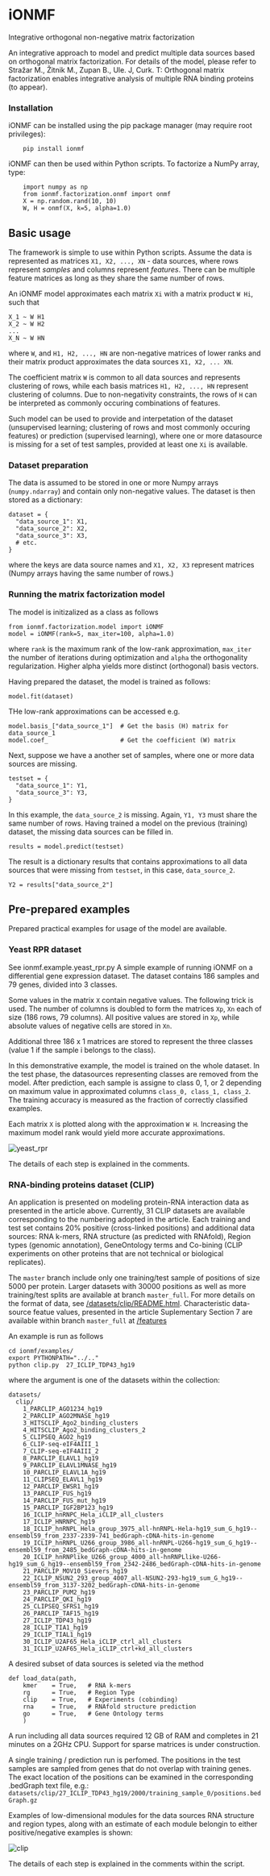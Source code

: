 # iONMF
Integrative orthogonal non-negative matrix factorization

An integrative approach to model and predict multiple data sources based on orthogonal matrix factorization. 
For details of the model, please refer to 
Stražar M., Žitnik M., Zupan B., Ule. J, Curk. T: Orthogonal matrix factorization enables integrative analysis of multiple RNA binding proteins
(to appear).

### Installation

iONMF can be installed using the pip package manager (may require root privileges):
```
    pip install ionmf
```

iONMF can then be used within Python scripts. To factorize a NumPy array, type:
```
    import numpy as np
    from ionmf.factorization.onmf import onmf
    X = np.random.rand(10, 10)
    W, H = onmf(X, k=5, alpha=1.0)
```


## Basic usage
The framework is simple to use within Python scripts.  Assume the data is represented as matrices `X1, X2, ..., XN` - data sources, where rows represent <i>samples</i> and columns represent <i>features</i>. There can be multiple feature matrices as long as they share the same number of rows. 

An iONMF model approximates each matrix `Xi` with a matrix product `W Hi`, such that
```
X_1 ~ W H1
X_2 ~ W H2
...
X_N ~ W HN
```
where `W`, and `H1, H2, ..., HN` are non-negative matrices of lower ranks and their matrix product approximates the data sources `X1, X2, ... XN`.

The coefficient matrix `W` is common to all data sources and represents clustering of rows, while each basis matrices `H1, H2, ..., HN` represent clustering of columns. Due to non-negativity constraints, the rows of `H` can be interpreted as commonly occuring combinations of features. 

Such model can be used to provide and interpetation of the dataset (unsupervised learning; clustering of rows and most commonly occuring features) or prediction (supervised learning), where one or more datasource is missing for a set of test samples, provided at least one `Xi` is available. 


### Dataset preparation
The data is assumed to be stored in one or more Numpy arrays (`numpy.ndarray`) and contain only non-negative values.
The dataset is then stored as a dictionary:

```
dataset = {
  "data_source_1": X1,
  "data_source_2": X2,
  "data_source_3": X3,
  # etc.
}
```

where the keys are data source names and `X1, X2, X3` represent matrices (Numpy arrays having the same number of rows.) 

### Running the matrix factorization model

The model is initizalized as a class as follows
```
from ionmf.factorization.model import iONMF
model = iONMF(rank=5, max_iter=100, alpha=1.0)
```

where `rank` is the maximum rank of the low-rank approximation, `max_iter` the number of iterations during optimization and `alpha` the orthogonality regularization. Higher alpha yields more distinct (orthogonal) basis vectors.

Having prepared the dataset, the model is trained as follows:
```
model.fit(dataset)
```

THe low-rank approximations can be accessed e.g.
```
model.basis_["data_source_1"]  # Get the basis (H) matrix for data_source_1
model.coef_                    # Get the coefficient (W) matrix
```

Next, suppose we have a another set of samples, where one or more data sources are missing.
```
testset = {
  "data_source_1": Y1,
  "data_source_3": Y3,
}
```
In this example, the `data_source_2` is missing. Again, `Y1, Y3` must share the same number of rows. Having trained a model on the previous (training) dataset, 
the missing data sources can be filled in.
```
results = model.predict(testset)
```
The result is a dictionary results that contains approximations to all data sources that were missing from `testset`, in this case, `data_source_2`.
```
Y2 = results["data_source_2"]
```

## Pre-prepared examples

Prepared practical examples for usage of the model are available.

### Yeast RPR dataset
See ionmf.example.yeast_rpr.py 
A simple example of running iONMF on a differential gene expression dataset. The dataset contains 186 samples and 79 genes, divided into 3 classes. 

Some values in the matrix `X` contain negative values. The following trick is used. The number of columns is doubled to form the matrices `Xp`, `Xn` each of size (186 rows, 79 columns). All positive values are stored in `Xp`, while absolute values of negative cells are stored in `Xn`.

Additional three 186 x 1 matrices are stored to represent the three classes (value 1 if the sample i belongs to the class).

In this demonstrative example, the model is trained on the whole dataset. In the test phase, the datasources representing classes are removed from the model. After prediction, each sample is assigne to class 0, 1, or 2 depending on maximum value in approximated columns `class_0, class_1, class_2`. The training accuracy is measured as the fraction of correctly classified examples.

Each matrix `X` is plotted along with the approximation `W H`. Increasing the maximum model rank would yield more accurate approximations.

![yeast_rpr](https://raw.githubusercontent.com/mstrazar/iONMF/master/img/yeast_rpr.png)

The details of each step is explained in the comments.


### RNA-binding proteins dataset (CLIP)

An application is presented on modeling protein-RNA interaction data as presented in the article above. Currently, 31 CLIP datasets are available corresponding to the numbering adopted in the article.  Each training and test set contains 20% positive (cross-linked positions) and additional data sources: RNA k-mers, RNA structure (as predicted with RNAfold), Region types (genomic annotation), GeneOntology terms and Co-bining (CLIP experiments on other proteins that are not technical or biological replicates).

The `master` branch include only one training/test sample of positions of size 5000 per protein.
Larger datasets with 30000 positions as well as more training/test splits are available at
branch `master_full`. For more details on the format of data, see [/datasets/clip/README.html](/datasets/clip/README.html).
Characteristic data-source featue values, presented in the article Suplementary Section 7 are
 available within branch `master_full` at [/features](/features)


An example is run as follows
```
cd ionmf/examples/
export PYTHONPATH="../.."
python clip.py  27_ICLIP_TDP43_hg19
```

where the argument is one of the datasets within the collection:
```
datasets/
  clip/
    1_PARCLIP_AGO1234_hg19
    2_PARCLIP_AGO2MNASE_hg19
    3_HITSCLIP_Ago2_binding_clusters
    4_HITSCLIP_Ago2_binding_clusters_2
    5_CLIPSEQ_AGO2_hg19
    6_CLIP-seq-eIF4AIII_1
    7_CLIP-seq-eIF4AIII_2
    8_PARCLIP_ELAVL1_hg19
    9_PARCLIP_ELAVL1MNASE_hg19
    10_PARCLIP_ELAVL1A_hg19
    11_CLIPSEQ_ELAVL1_hg19
    12_PARCLIP_EWSR1_hg19
    13_PARCLIP_FUS_hg19
    14_PARCLIP_FUS_mut_hg19
    15_PARCLIP_IGF2BP123_hg19
    16_ICLIP_hnRNPC_Hela_iCLIP_all_clusters
    17_ICLIP_HNRNPC_hg19
    18_ICLIP_hnRNPL_Hela_group_3975_all-hnRNPL-Hela-hg19_sum_G_hg19--ensembl59_from_2337-2339-741_bedGraph-cDNA-hits-in-genome
    19_ICLIP_hnRNPL_U266_group_3986_all-hnRNPL-U266-hg19_sum_G_hg19--ensembl59_from_2485_bedGraph-cDNA-hits-in-genome
    20_ICLIP_hnRNPlike_U266_group_4000_all-hnRNPLlike-U266-hg19_sum_G_hg19--ensembl59_from_2342-2486_bedGraph-cDNA-hits-in-genome
    21_PARCLIP_MOV10_Sievers_hg19
    22_ICLIP_NSUN2_293_group_4007_all-NSUN2-293-hg19_sum_G_hg19--ensembl59_from_3137-3202_bedGraph-cDNA-hits-in-genome
    23_PARCLIP_PUM2_hg19
    24_PARCLIP_QKI_hg19
    25_CLIPSEQ_SFRS1_hg19
    26_PARCLIP_TAF15_hg19
    27_ICLIP_TDP43_hg19
    28_ICLIP_TIA1_hg19
    29_ICLIP_TIAL1_hg19
    30_ICLIP_U2AF65_Hela_iCLIP_ctrl_all_clusters
    31_ICLIP_U2AF65_Hela_iCLIP_ctrl+kd_all_clusters
```

A desired subset of data sources is seleted via the method

```
def load_data(path,
    kmer    = True,   # RNA k-mers
    rg      = True,   # Region Type
    clip    = True,   # Experiments (cobinding)
    rna     = True,   # RNAfold structure prediction
    go      = True,   # Gene Ontology terms
    )
```

A run including all data sources required 12 GB of RAM and completes in
21 minutes on a 2GHz CPU. Support for sparse matrices is under construction.


A single training / prediction run is perfomed.
The positions in the test samples are sampled from genes that do not overlap with training genes. The exact location of the positions can be examined in the corresponding .bedGraph text file, e.g.: `datasets/clip/27_ICLIP_TDP43_hg19/2000/training_sample_0/positions.bedGraph.gz`
    
    
Examples of low-dimensional modules for the data sources RNA structure and region types, along with an estimate of each module belongin to either positive/negative examples is shown: 

![clip](https://raw.githubusercontent.com/mstrazar/iONMF/master/img/clip.png)

  The details of each step is explained in the comments within the script.
